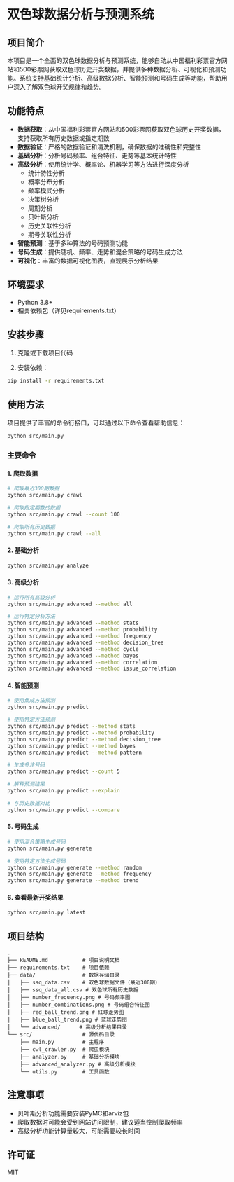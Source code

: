 # 双色球数据分析与预测系统

## 项目简介

本项目是一个全面的双色球数据分析与预测系统，能够自动从中国福利彩票官方网站和500彩票网获取双色球历史开奖数据，并提供多种数据分析、可视化和预测功能。系统支持基础统计分析、高级数据分析、智能预测和号码生成等功能，帮助用户深入了解双色球开奖规律和趋势。

## 功能特点

- **数据获取**：从中国福利彩票官方网站和500彩票网获取双色球历史开奖数据，支持获取所有历史数据或指定期数
- **数据验证**：严格的数据验证和清洗机制，确保数据的准确性和完整性
- **基础分析**：分析号码频率、组合特征、走势等基本统计特性
- **高级分析**：使用统计学、概率论、机器学习等方法进行深度分析
  - 统计特性分析
  - 概率分布分析
  - 频率模式分析
  - 决策树分析
  - 周期分析
  - 贝叶斯分析
  - 历史关联性分析
  - 期号关联性分析
- **智能预测**：基于多种算法的号码预测功能
- **号码生成**：提供随机、频率、走势和混合策略的号码生成方法
- **可视化**：丰富的数据可视化图表，直观展示分析结果

## 环境要求

- Python 3.8+
- 相关依赖包（详见requirements.txt）

## 安装步骤

1. 克隆或下载项目代码

2. 安装依赖：
```bash
pip install -r requirements.txt
```

## 使用方法

项目提供了丰富的命令行接口，可以通过以下命令查看帮助信息：

```bash
python src/main.py
```

### 主要命令

#### 1. 爬取数据

```bash
# 爬取最近300期数据
python src/main.py crawl

# 爬取指定期数的数据
python src/main.py crawl --count 100

# 爬取所有历史数据
python src/main.py crawl --all
```

#### 2. 基础分析

```bash
python src/main.py analyze
```

#### 3. 高级分析

```bash
# 运行所有高级分析
python src/main.py advanced --method all

# 运行特定分析方法
python src/main.py advanced --method stats
python src/main.py advanced --method probability
python src/main.py advanced --method frequency
python src/main.py advanced --method decision_tree
python src/main.py advanced --method cycle
python src/main.py advanced --method bayes
python src/main.py advanced --method correlation
python src/main.py advanced --method issue_correlation
```

#### 4. 智能预测

```bash
# 使用集成方法预测
python src/main.py predict

# 使用特定方法预测
python src/main.py predict --method stats
python src/main.py predict --method probability
python src/main.py predict --method decision_tree
python src/main.py predict --method bayes
python src/main.py predict --method pattern

# 生成多注号码
python src/main.py predict --count 5

# 解释预测结果
python src/main.py predict --explain

# 与历史数据对比
python src/main.py predict --compare
```

#### 5. 号码生成

```bash
# 使用混合策略生成号码
python src/main.py generate

# 使用特定方法生成号码
python src/main.py generate --method random
python src/main.py generate --method frequency
python src/main.py generate --method trend
```

#### 6. 查看最新开奖结果

```bash
python src/main.py latest
```

## 项目结构

```
.
├── README.md           # 项目说明文档
├── requirements.txt    # 项目依赖
├── data/               # 数据存储目录
│   ├── ssq_data.csv    # 双色球数据文件（最近300期）
│   ├── ssq_data_all.csv # 双色球所有历史数据
│   ├── number_frequency.png # 号码频率图
│   ├── number_combinations.png # 号码组合特征图
│   ├── red_ball_trend.png # 红球走势图
│   ├── blue_ball_trend.png # 蓝球走势图
│   └── advanced/      # 高级分析结果目录
└── src/                # 源代码目录
    ├── main.py         # 主程序
    ├── cwl_crawler.py  # 爬虫模块
    ├── analyzer.py     # 基础分析模块
    ├── advanced_analyzer.py # 高级分析模块
    └── utils.py        # 工具函数
```

## 注意事项

- 贝叶斯分析功能需要安装PyMC和arviz包
- 爬取数据时可能会受到网站访问限制，建议适当控制爬取频率
- 高级分析功能计算量较大，可能需要较长时间

## 许可证

MIT
